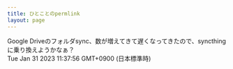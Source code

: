 ```yaml
---
title: ひとことのpermlink
layout: page
---
```

<div class="box" dt="1675132676763">
  Google Driveのフォルダsync、数が増えてきて遅くなってきたので、syncthingに乗り換えようかなぁ？
  <div class="content is-small">Tue Jan 31 2023 11:37:56 GMT+0900 (日本標準時)</div>
</div>